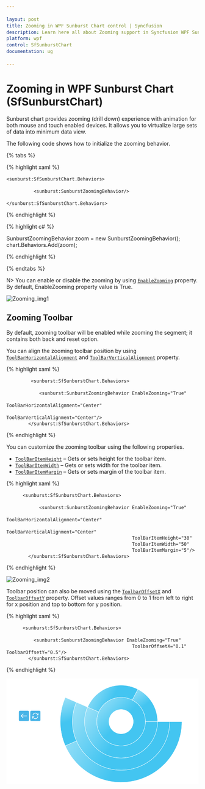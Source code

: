 ```yaml
---

layout: post
title: Zooming in WPF Sunburst Chart control | Syncfusion
description: Learn here all about Zooming support in Syncfusion WPF Sunburst Chart (SfSunburstChart) control and more.
platform: wpf 
control: SfSunburstChart 
documentation: ug

---
```


# Zooming in WPF Sunburst Chart (SfSunburstChart)

Sunburst chart provides zooming (drill down) experience with animation for both mouse and touch enabled devices. It allows you to virtualize large sets of data into minimum data view. 

The following code shows how to initialize the zooming behavior.

{% tabs %}

{% highlight xaml %}

    <sunburst:SfSunburstChart.Behaviors>

              <sunburst:SunburstZoomingBehavior/>

    </sunburst:SfSunburstChart.Behaviors>

{% endhighlight %}

{% highlight c# %}

SunburstZoomingBehavior zoom = new SunburstZoomingBehavior();
chart.Behaviors.Add(zoom);

{% endhighlight %}

{% endtabs %}

N> You can enable or disable the zooming by using [`EnableZooming`](https://help.syncfusion.com/cr/wpf/Syncfusion.UI.Xaml.SunburstChart.SunburstZoomingBehavior.html#Syncfusion_UI_Xaml_SunburstChart_SunburstZoomingBehavior_EnableZooming) property. By default, EnableZooming property value is True.

![Zooming_img1](Zooming_images/Zooming_img1.gif)


## Zooming Toolbar

By default, zooming toolbar will be enabled while zooming the segment; it contains both back and reset option.

You can align the zooming toolbar position by using [`ToolBarHorizontalAlignment`](https://help.syncfusion.com/cr/wpf/Syncfusion.UI.Xaml.SunburstChart.SunburstZoomingBehavior.html#Syncfusion_UI_Xaml_SunburstChart_SunburstZoomingBehavior_ToolBarHorizontalAlignment) and [`ToolBarVerticalAlignment`](https://help.syncfusion.com/cr/wpf/Syncfusion.UI.Xaml.SunburstChart.SunburstZoomingBehavior.html#Syncfusion_UI_Xaml_SunburstChart_SunburstZoomingBehavior_ToolBarVerticalAlignment) property.

{% highlight xaml %}

             <sunburst:SfSunburstChart.Behaviors>

                <sunburst:SunburstZoomingBehavior EnableZooming="True"
                                                    ToolBarHorizontalAlignment="Center"
                                                  ToolBarVerticalAlignment="Center"/>
            </sunburst:SfSunburstChart.Behaviors>

{% endhighlight %}

You can customize the zooming toolbar using the following properties.

* [`ToolBarItemHeight`](https://help.syncfusion.com/cr/wpf/Syncfusion.UI.Xaml.SunburstChart.SunburstZoomingBehavior.html#Syncfusion_UI_Xaml_SunburstChart_SunburstZoomingBehavior_ToolBarItemHeight) – Gets or sets height for the toolbar item.
* [`ToolBarItemWidth`](https://help.syncfusion.com/cr/wpf/Syncfusion.UI.Xaml.SunburstChart.SunburstZoomingBehavior.html#Syncfusion_UI_Xaml_SunburstChart_SunburstZoomingBehavior_ToolBarItemHeight) – Gets or sets width for the toolbar item.
* [`ToolBarItemMargin`](https://help.syncfusion.com/cr/wpf/Syncfusion.UI.Xaml.SunburstChart.SunburstZoomingBehavior.html#Syncfusion_UI_Xaml_SunburstChart_SunburstZoomingBehavior_ToolBarItemMargin) – Gets or sets margin of the toolbar item.

{% highlight xaml %}

          <sunburst:SfSunburstChart.Behaviors>

                <sunburst:SunburstZoomingBehavior EnableZooming="True"
                                                  ToolBarHorizontalAlignment="Center"
                                                  ToolBarVerticalAlignment="Center"
                                                  ToolBarItemHeight="30"
                                                  ToolBarItemWidth="50"
                                                  ToolBarItemMargin="5"/>
            </sunburst:SfSunburstChart.Behaviors>

{% endhighlight %}

![Zooming_img2](Zooming_images/Zooming_img2.jpeg)

Toolbar position can also be moved using the [`ToolbarOffsetX`](https://help.syncfusion.com/cr/wpf/Syncfusion.UI.Xaml.SunburstChart.SunburstZoomingBehavior.html#Syncfusion_UI_Xaml_SunburstChart_SunburstZoomingBehavior_ToolbarOffsetX) and [`ToolbarOffsetY`](https://help.syncfusion.com/cr/wpf/Syncfusion.UI.Xaml.SunburstChart.SunburstZoomingBehavior.html#Syncfusion_UI_Xaml_SunburstChart_SunburstZoomingBehavior_ToolbarOffsetX) property. Offset values ranges from 0 to 1 from left to right for x position and top to bottom for y position.

{% highlight xaml %}

          <sunburst:SfSunburstChart.Behaviors>

              <sunburst:SunburstZoomingBehavior EnableZooming="True"
                                                  ToolbarOffsetX="0.1" ToolbarOffsetY="0.5"/>
            </sunburst:SfSunburstChart.Behaviors>

{% endhighlight %}

![Zooming_img2](Zooming_images/ToolbarOffset.png)
